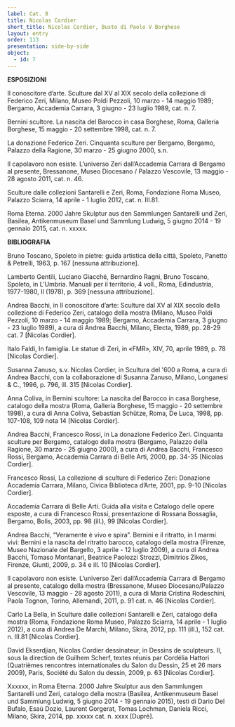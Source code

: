 ```yaml
---
label: Cat. 8
title: Nicolas Cordier
short_title: Nicolas Cordier, Busto di Paolo V Borghese
layout: entry
order: 113
presentation: side-by-side
object:
  - id: 7
---
```


**ESPOSIZIONI** 

Il conoscitore d’arte. Sculture dal XV al XIX secolo della collezione di Federico Zeri, Milano, Museo Poldi Pezzoli, 10 marzo - 14 maggio 1989; Bergamo, Accademia Carrara, 3 giugno - 23 luglio 1989, cat. n. 7.

Bernini scultore. La nascita del Barocco in casa Borghese, Roma, Galleria Borghese, 15 maggio - 20 settembre 1998, cat. n. 7.

La donazione Federico Zeri. Cinquanta sculture per Bergamo, Bergamo, Palazzo della Ragione, 30 marzo - 25 giugno 2000, s.n. 

Il capolavoro non esiste. L’universo Zeri dall’Accademia Carrara di Bergamo al presente, Bressanone, Museo Diocesano / Palazzo Vescovile, 13 maggio - 28 agosto 2011, cat. n. 46.

Sculture dalle collezioni Santarelli e Zeri, Roma, Fondazione Roma Museo, Palazzo Sciarra, 14 aprile - 1 luglio 2012, cat. n. III.81.

Roma Eterna. 2000 Jahre Skulptur aus den Sammlungen Santarelli und Zeri, Basilea, Antikenmuseum Basel und Sammlung Ludwig, 5 giugno 2014 - 19 gennaio 2015, cat. n. xxxxx.


**BIBLIOGRAFIA**

Bruno Toscano, Spoleto in pietre: guida artistica della città, Spoleto, Panetto & Petrelli, 1963, p. 167 [nessuna attribuzione].
 
Lamberto Gentili, Luciano Giacché, Bernardino Ragni, Bruno Toscano, Spoleto, in L’Umbria. Manuali per il territorio, 4 voll., Roma, Edindustria, 1977-1980, II (1978), p. 369 [nessuna attribuzione].
 
Andrea Bacchi, in Il conoscitore d’arte: Sculture dal XV al XIX secolo della collezione di Federico Zeri, catalogo della mostra (Milano, Museo Poldi Pezzoli, 10 marzo - 14 maggio 1989; Bergamo, Accademia Carrara, 3 giugno - 23 luglio 1989), a cura di Andrea Bacchi, Milano, Electa, 1989, pp. 28-29 cat. 7 [Nicolas Cordier].

Italo Faldi, In famiglia. Le statue di Zeri, in «FMR», XIV, 70, aprile 1989, p. 78 [Nicolas Cordier].

Susanna Zanuso, s.v. Nicolas Cordier, in Scultura del '600 a Roma, a cura di Andrea Bacchi, con la collaborazione di Susanna Zanuso, Milano, Longanesi & C., 1996, p. 796, ill. 315 [Nicolas Cordier]. 
 
Anna Coliva, in Bernini scultore: La nascita del Barocco in casa Borghese, catalogo della mostra (Roma, Galleria Borghese, 15 maggio - 20 settembre 1998), a cura di Anna Coliva, Sebastian Schütze, Roma, De Luca, 1998, pp. 107-108, 109 nota 14 [Nicolas Cordier].
 
Andrea Bacchi, Francesco Rossi, in La donazione Federico Zeri. Cinquanta sculture per Bergamo, catalogo della mostra (Bergamo, Palazzo della Ragione, 30 marzo - 25 giugno 2000), a cura di Andrea Bacchi, Francesco Rossi, Bergamo, Accademia Carrara di Belle Arti, 2000, pp. 34-35 [Nicolas Cordier].
 
Francesco Rossi, La collezione di sculture di Federico Zeri: Donazione Accademia Carrara, Milano, Civica Biblioteca d’Arte, 2001, pp. 9-10 [Nicolas Cordier].

Accademia Carrara di Belle Arti. Guida alla visita e Catalogo delle opere esposte, a cura di Francesco Rossi, presentazione di Rossana Bossaglia, Bergamo, Bolis, 2003, pp. 98 (ill.), 99 [Nicolas Cordier].

Andrea Bacchi, “Veramente è vivo e spira”. Bernini e il ritratto, in I marmi vivi: Bernini e la nascita del ritratto barocco, catalogo della mostra (Firenze, Museo Nazionale del Bargello, 3 aprile - 12 luglio 2009), a cura di Andrea Bacchi, Tomaso Montanari, Beatrice Paolozzi Strozzi, Dimitrios Zikos, Firenze, Giunti, 2009, p. 34 e ill. 10 [Nicolas Cordier].
 
Il capolavoro non esiste. L’universo Zeri dall’Accademia Carrara di Bergamo al presente, catalogo della mostra (Bressanone, Museo Diocesano/Palazzo Vescovile, 13 maggio - 28 agosto 2011), a cura di Maria Cristina Rodeschini, Paola Tognon, Torino, Allemandi, 2011, p. 91 cat. n. 46 [Nicolas Cordier].
 
Carlo La Bella, in Sculture dalle collezioni Santarelli e Zeri, catalogo della mostra (Roma, Fondazione Roma Museo, Palazzo Sciarra, 14 aprile - 1 luglio 2012), a cura di Andrea De Marchi, Milano, Skira, 2012, pp. 111 (ill.), 152 cat. n. III.81 [Nicolas Cordier].
 
David Ekserdjian, Nicolas Cordier dessinateur, in Dessins de sculpteurs. II, sous la direction de Guilhem Scherf, textes réunis par Cordélia Hattori (Quatrièmes rencontres internationales du Salon du Dessin, 25 et 26 mars 2009), Paris, Société du Salon du dessin, 2009, p. 63 [Nicolas Cordier].

Xxxxxx, in Roma Eterna. 2000 Jahre Skulptur aus den Sammlungen Santarelli und Zeri, catalogo della mostra (Basilea, Antikenmuseum Basel und Sammlung Ludwig, 5 giugno 2014 - 19 gennaio 2015), testi di Dario Del Bufalo, Esaù Dozio, Laurent Gorgerat, Tomas Lochman, Daniela Ricci, Milano, Skira, 2014, pp. xxxxx cat. n. xxxx [Dupré].
